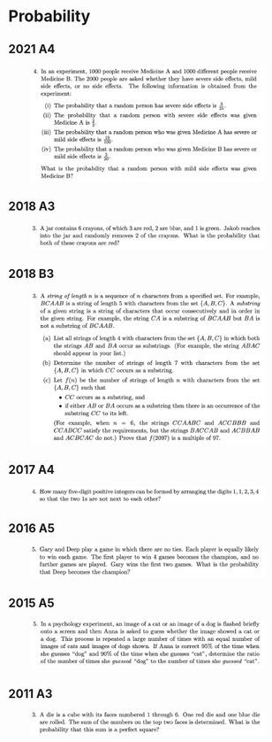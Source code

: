 # Probability

## 2021 A4

<figure><img src="../.gitbook/assets/截屏2022-11-15 下午10.25.21.png" alt=""><figcaption></figcaption></figure>

## 2018 A3

<figure><img src="../.gitbook/assets/截屏2022-11-15 下午11.05.03.png" alt=""><figcaption></figcaption></figure>

## 2018 B3

<figure><img src="../.gitbook/assets/截屏2022-11-15 下午11.11.01.png" alt=""><figcaption></figcaption></figure>

## 2017 A4

<figure><img src="../.gitbook/assets/截屏2022-11-15 下午11.17.26.png" alt=""><figcaption></figcaption></figure>

## 2016 A5

<figure><img src="../.gitbook/assets/截屏2022-11-15 下午11.25.49.png" alt=""><figcaption></figcaption></figure>

## 2015 A5

<figure><img src="../.gitbook/assets/截屏2022-11-15 下午11.38.20.png" alt=""><figcaption></figcaption></figure>

## 2011 A3

<figure><img src="../.gitbook/assets/截屏2022-11-17 下午11.30.36.png" alt=""><figcaption></figcaption></figure>
